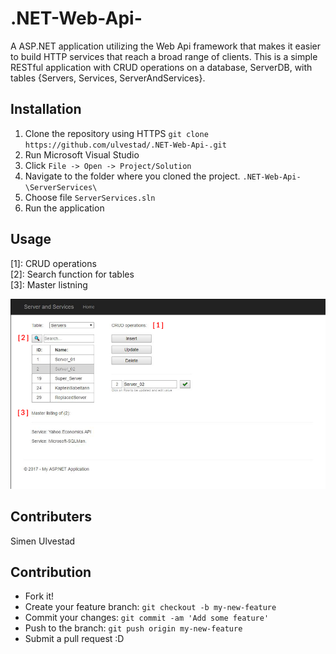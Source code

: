 # .NET-Web-Api-

A ASP.NET application utilizing the Web Api framework that makes it easier to build HTTP services that reach a broad range of clients. This is a simple RESTful application with CRUD operations on a database, ServerDB, with tables {Servers, Services, ServerAndServices}. 


## Installation
1. Clone the repository using HTTPS `git clone https://github.com/ulvestad/.NET-Web-Api-.git`
2. Run Microsoft Visual Studio
3. Click `File -> Open -> Project/Solution`
4. Navigate to the folder where you cloned the project. `.NET-Web-Api-\ServerServices\`
5. Choose file `ServerServices.sln`
6. Run the application

## Usage

[1]: CRUD operations<br />
[2]: Search function for tables<br />
[3]: Master listning 

![alt text](https://raw.githubusercontent.com/ulvestad/.NET-Web-Api-/master/ServerServices/img/application.png)

## Contributers
Simen Ulvestad

## Contribution
- Fork it!
- Create your feature branch: `git checkout -b my-new-feature`
- Commit your changes: `git commit -am 'Add some feature'`
- Push to the branch: `git push origin my-new-feature`
- Submit a pull request :D

